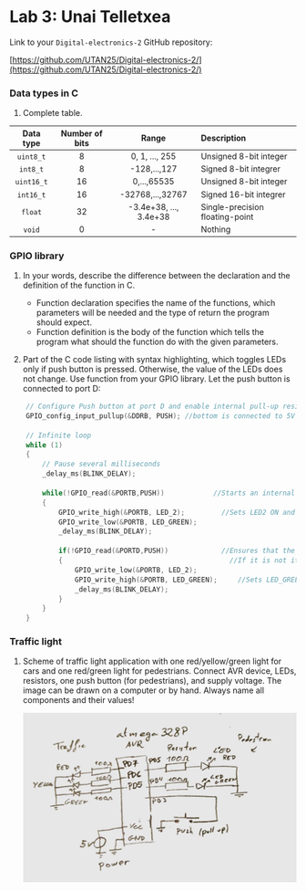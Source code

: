# Lab 3: Unai Telletxea

Link to your `Digital-electronics-2` GitHub repository:

   [https://github.com/UTAN25/Digital-electronics-2/](https://github.com/UTAN25/Digital-electronics-2/)


### Data types in C

1. Complete table.

| **Data type** | **Number of bits** | **Range** | **Description** |
| :-: | :-: | :-: | :-- | 
| `uint8_t`  | 8 | 0, 1, ..., 255 | Unsigned 8-bit integer |
| `int8_t`   | 8 | -128,...,127 | Signed 8-bit integrer  |
| `uint16_t` | 16 | 0,...,65535 | Unsigned 8-bit integer |
| `int16_t`  | 16 | -32768,...,32767 | Signed 16-bit integrer |
| `float`    | 32 | -3.4e+38, ..., 3.4e+38 | Single-precision floating-point |
| `void`     | 0 | - | Nothing |


### GPIO library

1. In your words, describe the difference between the declaration and the definition of the function in C.
   * Function declaration specifies the name of the functions, which parameters will be needed and the type of return the program should expect.
   * Function definition is the body of the function which tells the program what should the function do with the given parameters.

2. Part of the C code listing with syntax highlighting, which toggles LEDs only if push button is pressed. Otherwise, the value of the LEDs does not change. Use function from your GPIO library. Let the push button is connected to port D:

```c
    // Configure Push button at port D and enable internal pull-up resistor
    GPIO_config_input_pullup(&DDRB, PUSH); //bottom is connected to 5V

    // Infinite loop
    while (1)
    {
        // Pause several milliseconds
        _delay_ms(BLINK_DELAY);

        while(!GPIO_read(&PORTB,PUSH))            //Starts an internal loop while the bottom is pressed down
        {
            GPIO_write_high(&PORTB, LED_2);         //Sets LED2 ON and LED_GREEN OFF
            GPIO_write_low(&PORTB, LED_GREEN);
            _delay_ms(BLINK_DELAY);
            
            if(!GPIO_read(&PORTD,PUSH))             //Ensures that the bottom is still PRESSED to continue the blinking
            {                                         //If it is not it will jump this section and maintain the previous state
                GPIO_write_low(&PORTB, LED_2);
                GPIO_write_high(&PORTB, LED_GREEN);     //Sets LED_GREEN ON and LED_2 OFF
                _delay_ms(BLINK_DELAY);
            }                        
        }
    }
```


### Traffic light

1. Scheme of traffic light application with one red/yellow/green light for cars and one red/green light for pedestrians. Connect AVR device, LEDs, resistors, one push button (for pedestrians), and supply voltage. The image can be drawn on a computer or by hand. Always name all components and their values!

   ![your figure](https://github.com/UTAN25/Digital-electronics-2/blob/main/Labs/03-gpio/Captura2.PNG)
